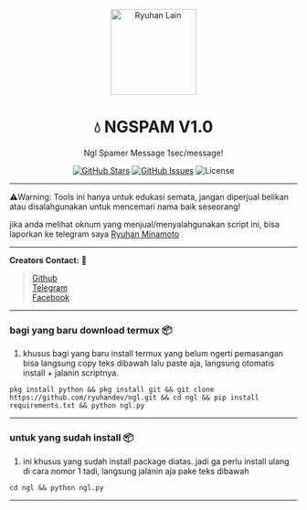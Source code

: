 <p align="center">
  <img src="https://files.catbox.moe/b368pe.png" alt="Ryuhan Lain" width="150"/>
</p>

<h1 align="center">💧 NGSPAM V1.0</h1>
<p align="center">Ngl Spamer Message 1sec/message!</p>

<p align="center">
  <a href="https://github.com/ryuhandev/ngl/stargazers"><img src="https://img.shields.io/github/stars/ryuhandev/ngl?style=flat-square&logo=github" alt="GitHub Stars"/></a>
  <a href="https://github.com/ryuhandev/ngl/issues"><img src="https://img.shields.io/github/issues/ryuhandev/ngl?style=flat-square&logo=github" alt="GitHub Issues"/></a>
  <img src="https://img.shields.io/badge/License-MIT-green?style=flat-square" alt="License"/>
</p>

---

⚠️Warning: Tools ini hanya untuk edukasi semata, jangan diperjual belikan atau disalahgunakan untuk mencemari nama baik seseorang!

jika anda melihat oknum yang menjual/menyalahgunakan script ini, bisa laporkan ke telegram saya [Ryuhan Minamoto](https://t.me/ryuhanwired)

---

**Creators Contact:**  :bust_in_silhouette:
> [Github](https://github.com/ryuhandev)  
> [Telegram](https://t.me/ryuhanwired)   
> [Facebook](https://www.facebook.com/ryuhann)

---

### bagi yang baru download termux :package:
1. khusus bagi yang baru install termux yang belum ngerti pemasangan bisa langsung copy teks dibawah lalu paste aja, langsung otomatis install + jalanin scriptnya.
```
pkg install python && pkg install git && git clone https://github.com/ryuhandev/ngl.git && cd ngl && pip install requirements.txt && python ngl.py
```
---

### untuk yang sudah install  :package:
1. ini khusus yang sudah install package diatas. jadi ga perlu install ulang di cara nomor 1 tadi, langsung jalanin aja pake teks dibawah
```
cd ngl && python ngl.py
```

***

